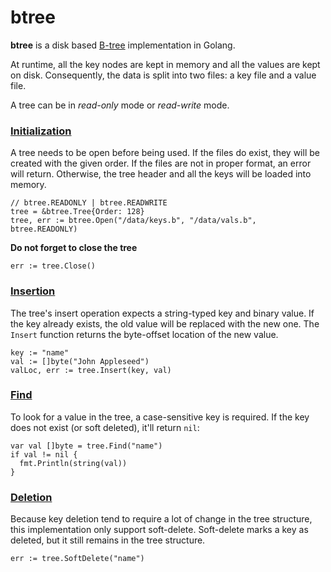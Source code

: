 btree
=====

**btree** is a disk based [B-tree](http://en.wikipedia.org/wiki/B-tree) implementation in Golang. 

At runtime, all the key nodes are kept in memory and all the values are kept on disk. 
Consequently, the data is split into two files: a key file and a value file.

A tree can be in *read-only* mode or *read-write* mode. 

### [Initialization](https://github.com/3fps/btree/wiki/Initialization)

A tree needs to be open before being used. If the files do exist, they will be created with the given order. If the files are not in proper format, an error will return. Otherwise, the tree header and all the keys will be loaded into memory.

    // btree.READONLY | btree.READWRITE
    tree = &btree.Tree{Order: 128}
    tree, err := btree.Open("/data/keys.b", "/data/vals.b", btree.READONLY)

**Do not forget to close the tree**
    
    err := tree.Close()

### [Insertion](https://github.com/3fps/btree/wiki/Insertion)

The tree's insert operation expects a string-typed key and binary value. If the key already exists,
the old value will be replaced with the new one. The `Insert` function returns the byte-offset location of the new value.

    key := "name"
    val := []byte("John Appleseed")
    valLoc, err := tree.Insert(key, val)

### [Find](https://github.com/3fps/btree/wiki/Find)
To look for a value in the tree, a case-sensitive key is required. If the key does not exist (or soft deleted), it'll return `nil`:

    var val []byte = tree.Find("name")
    if val != nil {
      fmt.Println(string(val))
    }

### [Deletion](https://github.com/3fps/btree/wiki/Deletion)
Because key deletion tend to require a lot of change in the tree structure, this implementation only support soft-delete. Soft-delete marks a key as deleted, but it still remains in the tree structure.

    err := tree.SoftDelete("name")
